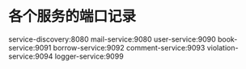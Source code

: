 # 各个服务的端口记录

service-discovery:8080
mail-service:9080
user-service:9090
book-service:9091
borrow-service:9092
comment-service:9093
violation-service:9094
logger-service:9099
